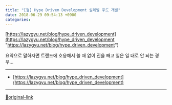 ```yaml
---
title: "[펌] Hype Driven Development 설레발 주도 개발"
date: 2018-06-29 09:54:13 +0900
categories: 
---
```

  

[https://lazygyu.net/blog/hype_driven_development](https://lazygyu.net/blog/hype_driven_development "https://lazygyu.net/blog/hype_driven_development")  

요약으로 말하자면
트랜드에 호응해서 쓸 때 없이 진을 빼고 일은 일 대로 안 되는 경우...




***
+ [https://lazygyu.net/blog/hype_driven_development](https://lazygyu.net/blog/hype_driven_development)


***
[🔗original-link](http://www.mins01.com/mh/tech/read/1169)